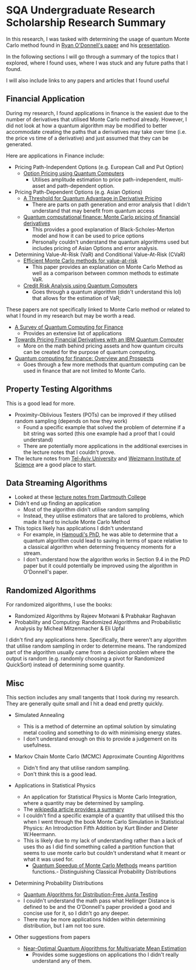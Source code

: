 # SQA Undergraduate Research Scholarship Research Summary

In this research, I was tasked with determining the usage of quantum Monte
Carlo method found in [Ryan O'Donnell's
paper](https://arxiv.org/pdf/2208.07544.pdf) and his [presentation](https://www.youtube.com/watch?v=W3aLlgrINxE).

In the following sections I will go through a summary of the topics that I
explored, where I found uses, where I was stuck and any future paths that I
found.

I will also include links to any papers and articles that I found useful

## Financial Application
During my research, I found applications in finance is the easiest due to the number of derivatives that utilised Monte Carlo method already.
However, I did not look at how a quantum algorithm may be modified to better accommodate creating the paths that a
derivatives may take over time (i.e. the price vs time of a derivative) and just assumed that they can be generated.

Here are applications in Finance include:
- Pricing Path-Independent Options (e.g. European Call and Put Option)
  - [Option Pricing using Quantum Computers](https://arxiv.org/pdf/1905.02666.pdf)
    - Utilises amplitude estimation to price path-independent, multi-asset and path-dependent option.
- Pricing Path-Dependent Options (e.g. Asian Options)
  - [A Threshold for Quantum Advantage in Derivative Pricing](https://arxiv.org/pdf/2012.03819.pdf)
    - There are parts on path generation and error analysis that I didn't understand that may benefit from quantum access
  - [Quantum computational finance: Monte Carlo pricing of financial derivatives](https://journals.aps.org/pra/abstract/10.1103/PhysRevA.98.022321)
    - This provides a good explanation of Black-Scholes-Merton model and how it can be used to price options
    - Personally couldn't understand the quantum algorithms used but includes pricing of Asian Options and error analysis.
- Determining Value-At-Risk (VaR) and Conditional Value-At-Risk (CVaR)
  - [Efficient Monte Carlo methods for value-at-risk](https://www0.gsb.columbia.edu/faculty/pglasserman/Other/masteringrisk.pdf)
    - This paper provides an explanation on Monte Carlo Method as well as a comparison between common methods to estimate VaR.
  - [Credit Risk Analysis using Quantum Comouters](https://arxiv.org/pdf/1907.03044.pdf)
    - Goes through a quantum algorithm (didn't understand this lol) that allows for the estimation of VaR;

These papers are not specifically linked to Monte Carlo method or related to what I found in my research but may be worth a read.
- [A Survey of Quantum Computing for Finance](https://arxiv.org/pdf/2201.02773.pdf)
  - Provides an extensive list of applications
- [Towards Pricing Financial Derivatives with an IBM Quantum Computer](https://arxiv.org/pdf/1904.05803.pdf)
  - More on the math behind pricing assets and how quantum circuits can be created for the purpose of quantum computing.
- [Quantum computing for finance: Overview and Prospects](https://www.sciencedirect.com/science/article/pii/S2405428318300571?via%3Dihub#bib001)
    - Goes through a few more methods that quantum computing can be used in finance that are not limited to Monte Carlo.

## Property Testing Algorithms
This is a good lead for more.
- Proximity-Oblivious Testers (POTs) can be improved if they utilised random sampling (depends on how they work)
  - Found a specific example that solved the problem of determine if a bit string was sorted (this one example had a proof that I could understand)
  - There are potentially more applications in the additional exercises in the lecture notes that I couldn't prove.
- The lecture notes from [Tel-Aviv University](https://www.wisdom.weizmann.ac.il/~oded/PDF/dana-tech.pdf) and [Weizmann Institute of Science](https://www.wisdom.weizmann.ac.il/~oded/PDF/dana-tech.pdf) are a good place to start.


## Data Streaming Algorithms
- Looked at these [lecture notes from Dartmouth College](https://www.cs.dartmouth.edu/~ac/Teach/data-streams-lecnotes.pdf)
- Didn't end up finding an application
  - Most of the algorithm didn't utilise random sampling
  - Instead, they utilise estimators that are tailored to problems, which made it hard to include Monte Carlo Method
- This topics likely has applications I didn't understand
  - For example, in [Hamoudi's PhD](https://yassine-hamoudi.github.io/files/other/PhDthesis.pdf), he was able to determine that a quantum algorithm could lead to saving in terms of space relative to a classical algorithm when determing frequency moments for a stream.
  - I don't understand how the algorithm works in Section 9.4 in the PhD paper but it could potentially be improved using the algorithm in O'Donnell's paper.

## Randomized Algorithms
For randomized algorithms, I use the books:
- Randomized Algorithms by Rajeev Motwani & Prabhakar Raghavan
- Probability and Computing: Randomized Algorithms and Probabilistic Analysis by Micheal Mitzenmacher & Eli Upfal

I didn't find any applications here.
Specifically, there weren't any algorithm that utilise random sampling in order to determine means.
The randomized part of the algorithm usually came from a decision problem where the output is random (e.g. randomly choosing a pivot for Randomized QuickSort) instead of determining some quantity.


## Misc
This section includes any small tangents that I took during my research. 
They are generally quite small and I hit a dead end pretty quickly.

- Simulated Annealing
  - This is a method of determine an optimal solution by simulating metal cooling and something to do with minimising energy states.
  - I don't understand enough on this to provide a judgement on its usefulness.

- Markov Chain Monte Carlo (MCMC) Approximate Counting Algorithms
  - Didn't find any that utilise random sampling.
  - Don't think this is a good lead.
  
- Applications in Statistical Physics
  - An application for Statistical Physics is Monte Carlo Integration, where a quantity may be determined by sampling.
  - The [wikipedia article provides a summary](https://en.wikipedia.org/wiki/Monte_Carlo_method_in_statistical_physics) 
  - I couldn't find a specific example of a quantity that utilised this tho when I went through the book Monte Carlo Simulation in Statistical Physics: An Introduction Fifth Addition by Kurt Binder and Dieter W.Heermann.
  - This is likely due to my lack of understanding rather than a lack of uses tho as I did find something called a partition function that seems to use monte carlo but couldn't understand what it meant or what it was used for.
    - [Quantum Speedup of Monte Carlo Methods](https://royalsocietypublishing.org/doi/10.1098/rspa.2015.0301#d3e10400) means partition functions.- Distinguishing Classical Probability Distributions

- Determining Probability Distributions
  - [Quantum Algorithms for Distribution-Free Junta Testing](https://link.springer.com/chapter/10.1007/978-3-030-19955-5_5)
  - I couldn't understand the math pass what Hellinger Distance is defined to be and the O'Donnell's paper provided a good and concise use for it, so I didn't go any deeper.
  - There may be more applications hidden within determining distribution, but I am not too sure.

- Other suggestions from papers
  - [Near-Optimal Quantum Algorithms for Multivariate Mean Estimation](https://dl.acm.org/doi/pdf/10.1145/3519935.3520045)
    - Provides some suggestions on applications tho I didn't really understand any of them.